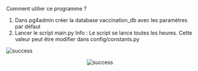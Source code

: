 Comment utilier ce programme ?

1. Dans pg4admin créer la database vaccination_db avec les paramètres par défaut
2. Lancer le script main.py
   Info : Le script se lance toutes les heures. Cette valeur peut être modifier dans config/constants.py

![success](https://image.noelshack.com/fichiers/2023/15/3/1681319462-success.png)
<div style="text-align:center"><img src="https://image.noelshack.com/fichiers/2023/15/3/1681319462-success.png" alt="success"></div>
